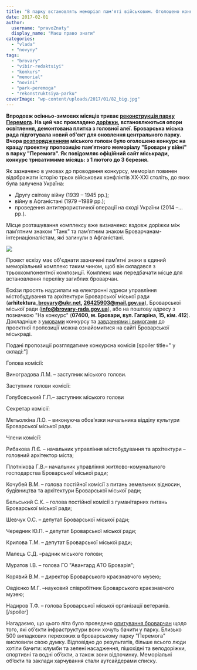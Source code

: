 ```yaml
---
title: "В парку встановлять меморіал пам'яті військовим. Оголошено конкурс проектів"
date: 2017-02-01
author: 
  username: "pravoZnaty"
  display_name: "Маєш право знати"
categories: 
  - "vlada"
  - "novyny"
tags: 
  - "brovary"
  - "vibir-redaktsiyi"
  - "konkurs"
  - "memorial"
  - "novini"
  - "park-peremoga"
  - "rekonstruktsiya-parku"
coverImage: "wp-content/uploads/2017/01/82_big.jpg"
---
```


**Впродовж осінньо-зимових місяців триває [реконструкція парку Перемога](https://mpz.brovary.org/shho-hochut-zrobyty-z-parkom-peremoga-oprylyudneno-plan-rekonstruktsiyi-2/). На цей час прокладено [доріжки](https://mpz.brovary.org/dlya-kogo-proklaly-dorizhky-v-parku-fotoreportazh/), встановлюються опори освітлення, демонтована плитка з головної алеї.** **Броварська міська рада підготувала новий об'єкт для оновлення центрального парку. Вчора [розпорядженням](https://brovary-rada.gov.ua/documents/26665.html) міського голови було оголошено конкурс на кращу проектну пропозицію пам’ятного меморіалу "Бровари у війні" в парку "Перемога". Як повідомляє офіційний сайт міськради, конкурс триватимиме місяць: з 1 лютого до 3 березня.**

Як зазначено в умовах до проводення конкурсу, меморіал повинен відображати історію трьох військових конфліктів ХХ-ХХІ століть, до яких була залучена Україна:

- Другу світову війну (1939 – 1945 рр.);
- війну в Афганістані (1979 –1989 рр.);
- проведення антитерористичної операції на сході України (2014 –…рр.).

Місце розташування комплексу вже визначено: вздовж доріжки між пам’ятним знаком "Танк" та пам’ятним знаком Броварчанам-інтернаціоналістам, які загинули в Афганістані.

[![](https://mpz.brovary.org/wp-content/uploads/2017/01/shema-.jpg)](https://mpz.brovary.org/wp-content/uploads/2017/01/shema-.jpg)

Проект ескізу має об'єднати зазначені пам’ятні знаки в єдиний меморіальний комплекс таким чином, щоб він складався з трьохкомпонентної композиції. Комплекс має передбачати місце для встановлення переліку загиблих броварчан.

Ескізи просять надсилати на електронні адреси управління містобудування та архітектури Броварської міської ради (**arhitektura\_brovary@ukr.net, 26425903@mail.gov.ua**), Броварської міської ради (**info@brovary-rada.gov.ua**), або на поштову адресу з позначкою "На конкурс" (**07400, м. Бровари, вул. Гагаріна, 15, кім. 412**). Докладніше з [умовами](https://onedrive.live.com/view.aspx?resid=76CC13A1B9E773BD!2838&ithint=file%2cdocx&app=Word&authkey=!AJ0aUD5JUBNTGP0) конкурсу та [завданнями і вимогами](https://onedrive.live.com/view.aspx?resid=76CC13A1B9E773BD!2841&ithint=file%2cdocx&app=Word&authkey=!ALTSFcoWVupqL08) до проектної пропозиції можна ознайомитися на сайті Броварської міськраді.

Подані пропозиції розглядатиме конкурсна комісія \[spoiler title=" у складі:"\]

Голова комісії:

Виноградова Л.М. – заступник міського голови.

Заступник голови комісії:

Голубовський Г.П.– заступник міського голови

Секретар комісії:

Метьолкіна Л.О. – виконуюча обов’язки начальника відділу культури Броварської міської ради.

Члени комісії:

Рибакова Л.Є. – начальник управління містобудування та архітектури – головний архітектор міста;

Плотнікова Г.В.– начальник управління житлово-комунального господарства Броварської міської ради;

Кочубей В.М. – голова постійної комісії з питань земельних відносин, будівництва та архітектури Броварської міської ради;

Бельський С.К. – голова постійної комісії з гуманітарних питань Броварської міської ради;

Шевчук О.С. – депутат Броварської міської ради;

Чередник Ю.П. – депутат Броварської міської ради;

Крилова Т.М. – депутат Броварської міської ради;

Малець С.Д. –радник міського голови;

Муратов І.В. – голова ГО "Авангард АТО Броварія";

Корявий В.М. – директор Броварського краєзнавчого музею;

Овдієнко М.Г. –науковий співробітник Броварського краєзнавчого музею;

Надиров Т.Ф. – голова Броварської міської організації ветеранів.\[/spoiler\]

Нагадаємо, що цього літа було проведено [опитування броварчан](https://mpz.brovary.org/rezultaty-opytuvannya-v-parku-tak-zoni-relaksu-ni-pam-yatnykam-ta-kafe-foto/) щодо того, які об’єкти інфраструктури вони хочуть бачити у парку. Близько 500 випадкових перехожих в броварському парку "Перемога" висловили свою думку. Відповідно до результатів, більше всього люди хотіли бачити: клумби та зелені насадження, пішохідні та велодоріжки, спортивні та водні об’єкти, а також зони відпочинку. Меморіальні об’єкти та заклади харчування стали аутсайдерами списку.
